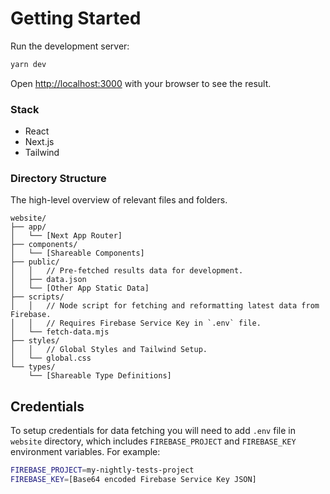 # Getting Started

Run the development server:

```bash
yarn dev
```

Open [http://localhost:3000](http://localhost:3000) with your browser to see the result.

### Stack

* React
* Next.js
* Tailwind

### Directory Structure

The high-level overview of relevant files and folders.

```
website/
├── app/
│   └── [Next App Router]
├── components/
│   └── [Shareable Components]
├── public/
│   │   // Pre-fetched results data for development.
│   ├── data.json
│   └── [Other App Static Data]
├── scripts/
│   │   // Node script for fetching and reformatting latest data from Firebase.
│   │   // Requires Firebase Service Key in `.env` file.
│   └── fetch-data.mjs 
├── styles/
│   │   // Global Styles and Tailwind Setup.
│   └── global.css
└── types/
    └── [Shareable Type Definitions]
```

## Credentials

To setup credentials for data fetching you will need to add `.env` file in `website` directory, which includes `FIREBASE_PROJECT` and `FIREBASE_KEY` environment variables. For example:

```bash
FIREBASE_PROJECT=my-nightly-tests-project
FIREBASE_KEY=[Base64 encoded Firebase Service Key JSON]
```
